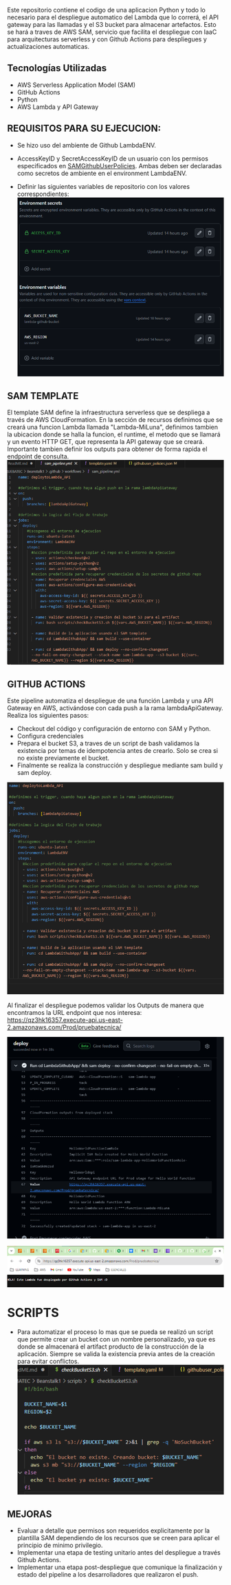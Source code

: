 Este repositorio contiene el codigo de una aplicacion Python y todo lo necesario para el despliegue automatico del Lambda que lo correrá, el API gateway para las llamadas y el S3 bucket para almacenar artefactos. Esto se hará a traves de AWS SAM, servicio que facilita el despliegue con IaaC para arquitecturas serverless y con Github Actions para despliegues y actualizaciones automaticas.

## Tecnologías Utilizadas
- AWS Serverless Application Model (SAM)
- GitHub Actions
- Python
- AWS Lambda y API Gateway

## REQUISITOS PARA SU EJECUCION:
- Se hizo uso del ambiente de Github LambdaENV.

- AccessKeyID y SecretAccessKeyID de un usuario con los permisos especificados en [SAMGithubUserPolicies](https://github.com/milunadev/PruebaTecnica_p1/blob/lambdaApiGateway/permisos/githubuser_policies.json). Ambas deben ser declaradas como secretos de ambiente en el environment LambdaENV.

- Definir las siguientes variables de repositorio con los valores correspondientes:
![Alt text](static/image.png)

## SAM TEMPLATE
El template SAM define la infraestructura serverless que se despliega a través de AWS CloudFormation. En la sección de recursos definimos que se creará una funcion Lambda llamada "Lambda-MiLuna", definimos tambien la ubicacion donde se halla la funcion, el runtime, el metodo que se llamará y un evento HTTP GET, que representa la API gateway que se creará.
Importante tambien definir los outputs para obtener de forma rapida el endpoint de consulta.
![Alt text](static/image-3.png)


## GITHUB ACTIONS
Este pipeline automatiza el despliegue de una función Lambda y una API Gateway en AWS, activándose con cada push a la rama lambdaApiGateway. Realiza los siguientes pasos:
- Checkout del código y configuración de entorno con SAM y Python.
- Configura credenciales
- Prepara el bucket S3, a traves de un script de bash validamos la existencia por temas de idempotencia antes de crearlo. Solo se crea si no existe previamente el bucket.
- Finalmente se realiza la construcción y despliegue mediante sam build y sam deploy.

![Alt text](static/image-2.png)

Al finalizar el despliegue podemos validar los Outputs de manera que encontramos la URL endpoint que nos interesa: https://qz3hk16357.execute-api.us-east-2.amazonaws.com/Prod/pruebatecnica/

![Alt text](static/outputs.png)

![Alt text](static/web.png)

# SCRIPTS
- Para automatizar el proceso lo mas que se pueda se realizó un script que permite crear un bucket con un nombre personalizado, ya que es donde se almacenará el artifact producto de la construcción de la aplicación. Siempre se valida la existencia previa antes de la creación para evitar conflictos.
![Alt text](static/image-4.png)

## MEJORAS
- Evaluar a detalle que permisos son requeridos explicitamente por la plantilla SAM dependiendo de los recursos que se creen para aplicar el principio de minimo privilegio.
- Implementar una etapa de testing unitario antes del despliegue a través Github Actions.
- Implementar una etapa post-despliegue que comunique la finalización y estado del pipeline a los desarrolladores que realizaron el push.